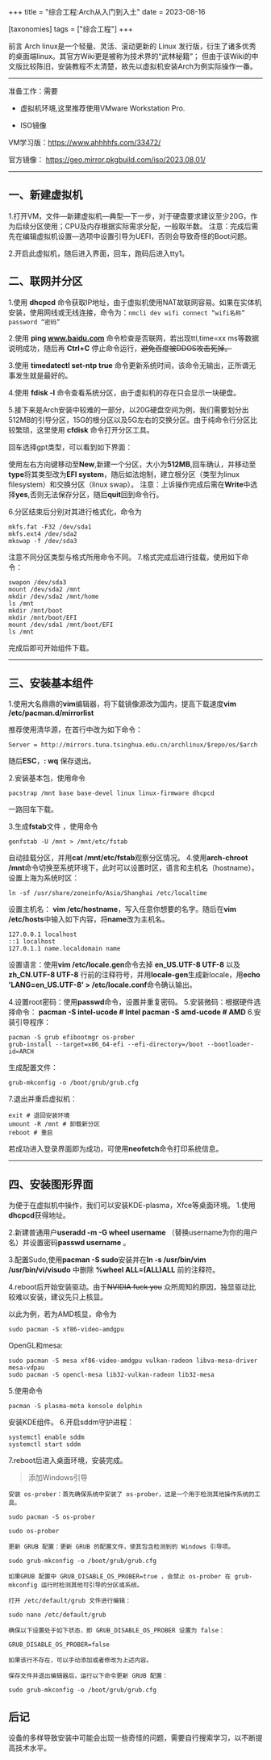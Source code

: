 +++
title = "综合工程:Arch从入门到入土"
date = 2023-08-16

[taxonomies]
tags = ["综合工程"]
+++


前言 Arch linux是一个轻量、灵活、滚动更新的 Linux 发行版，衍生了诸多优秀的桌面端linux。其官方Wiki更是被称为技术界的“武林秘籍”；
但由于该Wiki的中文版比较陈旧，安装教程不太清楚，故先以虚拟机安装Arch为例实际操作一番。

<!-- more -->

***

准备工作：需要
- 虚拟机环境,这里推荐使用VMware Workstation Pro.

- ISO镜像

VM学习版：https://www.ahhhhfs.com/33472/

官方镜像： https://geo.mirror.pkgbuild.com/iso/2023.08.01/

***

## **一、新建虚拟机**
1.打开VM，文件—新建虚拟机—典型—下一步，对于硬盘要求建议至少20G，作为后续分区使用；CPU及内存根据实际需求分配，一般取半数。
注意：完成后需先在编辑虚拟机设置—选项中设置引导为UEFI，否则会导致奇怪的Boot问题。

2.开启此虚拟机，随后进入界面，回车，跑码后进入tty1。


## **二、联网并分区**
1.使用 **dhcpcd** 命令获取IP地址，由于虚拟机使用NAT故联网容易。如果在实体机安装，使用网线或无线连接，命令为：``nmcli dev wifi connect “wifi名称” password “密码”``

2.使用 **ping www.baidu.com** 命令检查是否联网，若出现ttl,time=xx ms等数据说明成功，随后再 **Ctrl+C** 停止命令运行，~~避免百度被DDOS攻击死掉。~~

3.使用 **timedatectl set-ntp true** 命令更新系统时间，该命令无输出，正所谓无事发生就是最好的。

4.使用 **fdisk -l** 命令查看系统分区，由于虚拟机的存在只会显示一块硬盘。

5.接下来是Arch安装中较难的一部分，以20G硬盘空间为例，我们需要划分出512MB的引导分区，15G的根分区以及5G左右的交换分区。由于纯命令行分区比较繁琐，这里使用 **cfdisk** 命令打开分区工具。



回车选择gpt类型，可以看到如下界面：


使用左右方向键移动至**New**,新建一个分区，大小为**512MB**,回车确认，并移动至**type**将其类型改为**EFI system**，随后如法炮制，建立根分区（类型为linux filesystem）和交换分区（linux swap）。
注意：上诉操作完成后需在**Write**中选择**yes**,否则无法保存分区，随后**quit**回到命令行。


6.分区结束后分别对其进行格式化，命令为
```
mkfs.fat -F32 /dev/sda1
mkfs.ext4 /dev/sda2
mkswap -f /dev/sda3
```
注意不同分区类型与格式所用命令不同。
7.格式完成后进行挂载，使用如下命令：
```
swapon /dev/sda3
mount /dev/sda2 /mnt
mkdir /dev/sda2 /mnt/home
ls /mnt
mkdir /mnt/boot
mkdir /mnt/boot/EFI
mount /dev/sda1 /mnt/boot/EFI
ls /mnt
```
完成后即可开始组件下载。

* * *

## **三、安装基本组件**
1.使用大名鼎鼎的**vim**编辑器，将下载镜像源改为国内，提高下载速度**vim /etc/pacman.d/mirrorlist**


推荐使用清华源，在首行中改为如下命令：

```
Server = http://mirrors.tuna.tsinghua.edu.cn/archlinux/$repo/os/$arch
```
随后**ESC**，**: wq** 保存退出。

2.安装基本包，使用命令
```
pacstrap /mnt base base-devel linux linux-firmware dhcpcd
```
一路回车下载。

3.生成**fstab**文件 ，使用命令
```
genfstab -U /mnt > /mnt/etc/fstab
```
自动挂载分区，并用**cat /mnt/etc/fstab**观察分区情况。
4.使用**arch-chroot /mnt**命令切换至系统环境下，此时可以设置时区，语言和主机名（hostname）。
设置上海为系统时区：
```
ln -sf /usr/share/zoneinfo/Asia/Shanghai /etc/localtime
```
设置主机名： **vim /etc/hostname**，写入任意你想要的名字。随后在**vim /etc/hosts**中输入如下内容，将**name**改为主机名。
```
127.0.0.1 localhost
::1 localhost
127.0.1.1 name.localdomain name
```
设置语言：使用**vim /etc/locale.gen**命令去掉 **en_US.UTF-8 UTF-8** 以及 **zh_CN.UTF-8 UTF-8** 行前的注释符号，并用**locale-gen**生成新locale，用**echo 'LANG=en_US.UTF-8' > /etc/locale.conf**命令确认输出。


4.设置root密码：使用**passwd**命令，设置并重复密码。
5.安装微码：根据硬件选择命令：
**pacman -S intel-ucode # Intel
pacman -S amd-ucode # AMD**
6.安装引导程序：
```
pacman -S grub efibootmgr os-prober
grub-install --target=x86_64-efi --efi-directory=/boot --bootloader-id=ARCH
```
生成配置文件：
```
grub-mkconfig -o /boot/grub/grub.cfg
```
7.退出并重启虚拟机：
```
exit # 退回安装环境
umount -R /mnt # 卸载新分区
reboot # 重启
```
若成功进入登录界面即为成功，可使用**neofetch**命令打印系统信息。


***
## **四、安装图形界面**
为便于在虚拟机中操作，我们可以安装KDE-plasma，Xfce等桌面环境。
1.使用**dhcpcd**获得地址。

2.新建普通用户**useradd -m -G wheel username** （替换username为你的用户名）并设置密码**passwd username** 。

3.配置Sudo,使用**pacman -S sudo**安装并在**ln -s /usr/bin/vim /usr/bin/vi/visudo** 中删除 **%wheel ALL=(ALL)ALL** 前的注释符。

4.reboot后开始安装驱动。由于~~NVIDIA fuck you~~ 众所周知的原因，独显驱动比较难以安装，建议先只上核显。


以此为例，若为AMD核显，命令为
```
sudo pacman -S xf86-video-amdgpu
```
OpenGL和mesa:
```
sudo pacman -S mesa xf86-video-amdgpu vulkan-radeon libva-mesa-driver mesa-vdpau
sudo pacman -S opencl-mesa lib32-vulkan-radeon lib32-mesa
```

5.使用命令
```
pacman -S plasma-meta konsole dolphin
```
安装KDE组件。
6.开启sddm守护进程：
```
systemctl enable sddm
systemctl start sddm
```
7.reboot后进入桌面环境，安装完成。


> 添加Windows引导
```
安装 os-prober：首先确保系统中安装了 os-prober，这是一个用于检测其他操作系统的工具。

sudo pacman -S os-prober

sudo os-prober

更新 GRUB 配置：更新 GRUB 的配置文件，使其包含检测到的 Windows 引导项。

sudo grub-mkconfig -o /boot/grub/grub.cfg

如果GRUB 配置中 GRUB_DISABLE_OS_PROBER=true ，会禁止 os-prober 在 grub-mkconfig 运行时检测其他可引导的分区或系统。

打开 /etc/default/grub 文件进行编辑：

sudo nano /etc/default/grub

确保以下设置处于如下状态，即 GRUB_DISABLE_OS_PROBER 设置为 false：

GRUB_DISABLE_OS_PROBER=false

如果该行不存在，可以手动添加或者修改为上述内容。

保存文件并退出编辑器后，运行以下命令更新 GRUB 配置：

sudo grub-mkconfig -o /boot/grub/grub.cfg
```

## **后记**

设备的多样导致安装中可能会出现一些奇怪的问题，需要自行搜索学习，以不断提高技术水平。






